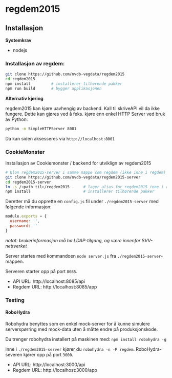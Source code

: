 # regdem2015

## Installasjon

__Systemkrav__

* nodejs


### Installasjon av regdem:

```bash
git clone https://github.com/nvdb-vegdata/regdem2015
cd regdem2015
npm install         # installerer tilhørende pakker
npm run build       # bygger applikasjonen
```


__Alternativ kjøring__

regdem2015 kan kjøre uavhengig av backend. Kall til skriveAPI vil da ikke fungere. Dette kan gjøres ved å feks. kjøre enn enkel HTTP Server ved bruk av Python:

```bash
python -m SimpleHTTPServer 8001
```

Da kan siden aksesseres via `http://localhost:8001`


### CookieMonster

Installasjon av Cookiemonster / backend for utviklign av regdem2015

```bash
# klon regdem2015-server i samme mappe som regdem (ikke inne i regdem)
git clone https://github.com/nvdb-vegdata/regdem2015-server
cd regdem2015-server
ln -s /<path til>/regdem2015 .    # lager alias for regdem2015 inne i regdem2015-server
npm install                       # installerer tilhørende pakker
```

Deretter må du opprette en `config.js` fil under `./regdem2015-server` med følgende informasjon:

```javascript
module.exports = {
  username: '',
  password: ''
}
```

_notat: brukerinformasjon må ha LDAP-tilgang, og være innenfor SVV-nettverket_

Server startes med kommandoen `node server.js` fra `./regdem2015-server`-mappen.

Serveren starter opp på port `8085`.

* API URL: http://localhost:8085/api
* Regdem URL: http://localhost:8085/app

### Testing

#### RoboHydra

Robohydra benyttes som en enkel mock-server for å kunne simulere serverspørring med mock-data uten å måtte endre på produksjonskode.

Du trenger robohydra installert på maskinen med: `npm install robohydra -g`

Inne i `./regdem2015-server` kjører du `robohydra -n -P regdem`. RoboHydra-severen kjører opp på port `3000`.

* API URL: http://localhost:3000/api
* Regdem URL: http://localhost:3000/app
